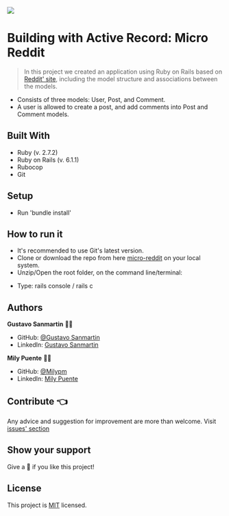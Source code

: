 ![](https://img.shields.io/badge/Microverse-blueviolet)
# Building with Active Record: Micro Reddit
 
> In this project we created an application using Ruby on Rails based on [Reddit' site](https://www.reddit.com/), including the model structure and associations between the models.
- Consists of three models: User, Post, and Comment.
- A user is allowed to create a post, and add comments into Post and Comment models.

## Built With
- Ruby (v. 2.7.2)
- Ruby on Rails (v. 6.1.1)
- Rubocop
- Git
 
## Setup
- Run 'bundle install'
 
## How to run it
* It's recommended to use Git's latest version.
* Clone or download the repo from here [micro-reddit](https://github.com/Milypm/micro-reddit.git) on your local system.
* Unzip/Open the root folder, on the command line/terminal:
- Type: rails console / rails c
 
## Authors
**Gustavo Sanmartin** :man_technologist:
- GitHub: [@Gustavo Sanmartin](https://github.com/gasb150)
- LinkedIn: [Gustavo Sanmartin](https://www.linkedin.com/in/gustavsanmartin/)

**Mily Puente** :woman_technologist:
- GitHub: [@Milypm](https://github.com/Milypm)
- LinkedIn: [Mily Puente](https://www.linkedin.com/in/milypuentem/)
 
## Contribute :point_left:
Any advice and suggestion for improvement are more than welcome.
Visit [issues' section](https://github.com/Milypm/micro-reddit/issues)

## Show your support
Give a :star2: if you like this project!

## License
<p>This project is <a href="../feature/LICENSE">MIT</a> licensed.</p>
